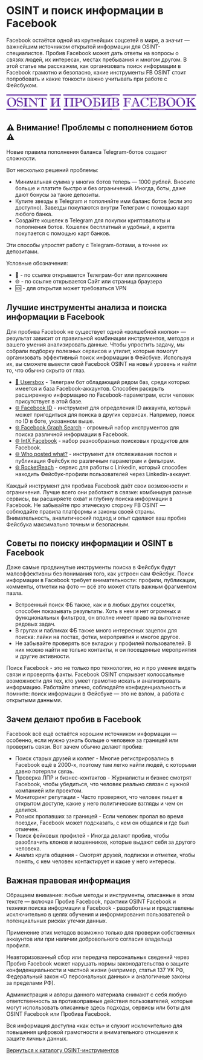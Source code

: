 # OSINT и поиск информации в Facebook
Facebook остаётся одной из крупнейших соцсетей в мире, а значит — важнейшим источником открытой информации для OSINT-специалистов. Пробив Facebook может дать ответы на вопросы о связях людей, их интересах, местах пребывания и многом другом. В этой статье мы расскажем, как организовать поиск информации в Facebook грамотно и безопасно, какие инструменты FB OSINT стоит попробовать и какие тонкости важно учитывать при работе с Фейсбуком.

![OSINT и пробив Facebook](OSINT%20и%20пробив%20Facebook.jpg)

## ⚠️ Внимание! Проблемы с пополнением ботов ⚠️
Новые правила пополнения баланса Telegram-ботов создают сложности.

Вот несколько решений проблемы:
* Минимальная сумма у многих ботов теперь — 1000 рублей. Вносите больше и платите быстро и без ограничений. Иногда, боты, даже дают бонусы за такие депозиты.
* Купите звезды в Telegram и пополняйте ими баланс ботов (если это доступно). Завезды покупаются внутри Телеграм с помощью карт любого банка.
* Создайте кошелек в Telegram для покупки криптовалюты и пополнения ботов. Кошелек бесплатный и удобный, а крипта покупается с помощью карт банков.

Эти способы упростят работу с Telegram-ботами, а точнее их депозитами.

Условные обозначения:
* 📲 - по ссылке открывается Телеграм-бот или приложение
* 🌐 - по ссылке открывается Сайт или страница браузера
* 🆘 - для открытия может требоваться VPN

## Лучшие инструменты анализа и поиска информации в Facebook
Для пробива Facebook не существует одной «волшебной кнопки» — результат зависит от правильной комбинации инструментов, методов и вашего умения анализировать данные. Чтобы упростить задачу, мы собрали подборку полезных сервисов и утилит, которые помогут организовать эффективный поиск информации в Фейсбуке. Используя их, вы сможете вывести свой Facebook OSINT на новый уровень и найти то, что обычно скрыто от глаз.

* [📲 Usersbox](https://t.me/leak_checker01_bot?start=NDA2ODQwMTU5) - Телеграм бот обладающий рядом баз, среди которых имеется и база Facebook-аккаунтов. Способен раскрыть расширенную информацию по Facebook-параметрам, если человек присутствует в этой базе.
* [🌐 Facebook ID](https://lookup-id.com/) - инструмент для определения ID аккаунта, который может пригодиться для поиска в других сервисах. Например, поиск по ID в боте, указанном выше.
* [🌐 Facebook Graph Search](https://lookup-id.com/facebooksearch.html) - огромный набор инструментов для поиска различной информации в Facebook.
* [🌐 IntX Facebook](https://intelx.io/tools?tab=facebook) - набор разнообразных поисковых продуктов для Facebook.
* [🌐 Who posted what?](https://whopostedwhat.com/) - инструмент для отслеживания постов и публикация Фейсбук по различным параметрам и фильтрам.
* [🌐 RocketReach](https://rocketreach.co/) - сервис для работы с Linkedin, который способен находить Фейсбук-профили пользователей через Linkedin-аккаунт.

Каждый инструмент для пробива Facebook даёт свои возможности и ограничения. Лучше всего они работают в связке: комбинируя разные сервисы, вы расширяете охват и глубину поиска информации в Facebook. Не забывайте про этическую сторону FB OSINT — соблюдайте правила платформы и законы своей страны. Внимательность, аналитический подход и опыт сделают ваш пробив Фейсбука максимально точным и безопасным.

## Советы по поиску информации и OSINT в Facebook
Даже самые продвинутые инструменты поиска в Фейсбук будут малоэффективны без понимания того, как устроен сам Фейсбук. Поиск информации в Facebook требует внимательности: профили, публикации, комменты, отметки на фото — всё это может стать важным фрагментом пазла.

* Встроенный поиск ФБ также, как и в любых других соцсетях, способен показывать результаты. Хоть в нем и нет огромных и функциональных фильтров, он вполне имеет право на выполнение рядовых задач.
* В групах и пабликах ФБ также много интересных зацепок для поиска: лайки на постах, фотки, мероприятия и многое другое.
* Не забывайте проверять все вкладки у профилей пользователей. В них можно найти не только контакты, н ои посещенные мероприятия и другие активности.

Поиск Facebook - это не только про технологии, но и про умение видеть связи и проверять факты. Facebook OSINT открывает колоссальные возможности для тех, кто умеет грамотно искать и анализировать информацию. Работайте этично, соблюдайте конфиденциальность и помните: поиск информации в Фейсбуке — это не взлом, а работа с открытыми данными.

## Зачем делают пробив в Facebook
Facebook всё ещё остаётся хорошим источником информации — особенно, если нужно узнать больше о человеке за границей или проверить связи. Вот зачем обычно делают пробив:
* Поиск старых друзей и коллег - Многие регистрировались в Facebook ещё в 2000-х, поэтому там легко найти людей, с которыми давно потеряли связь.
* Проверка ЛПР и бизнес-контактов - Журналисты и бизнес смотрят Facebook, чтобы убедиться, что человек реально связан с нужной компанией или проектом.
* Мониторинг репутации - Часто проверяют, что человек пишет в открытом доступе, какие у него политические взгляды и чем он делится.
* Розыск пропавших за границей - Если человек пропал во время поездки, Facebook может подсказать, с кем он общался и где был отмечен.
* Поиск фейковых профилей - Иногда делают пробив, чтобы разоблачить клонов и мошенников, которые выдают себя за другого человека.
* Анализ круга общения - Смотрят друзей, подписки и отметки, чтобы понять, с кем человек контактирует и какие у него интересы.

## Важная правовая информация
Обращаем внимание: любые методы и инструменты, описанные в этом тексте — включая Пробив Facebook, практики OSINT Facebook и техники поиска информации в Facebook - разработаны и представлены исключительно в целях обучения и информирования пользователей о потенциальных рисках утечки данных.

Применение этих методов возможно только для проверки собственных аккаунтов или при наличии добровольного согласия владельца профиля.

Неавторизованный сбор или передача персональных сведений через Пробив Facebook может нарушать нормы законодательства о защите конфиденциальности и частной жизни (например, статья 137 УК РФ, Федеральный закон «О персональных данных» и аналогичные законы за пределами РФ).

Администрация и авторы данного материала снимают с себя любую ответственность за противоправные действия пользователей, которые могут использовать описанные здесь подходы, сервисы или боты для OSINT Facebook или Пробива Facebook.

Вся информация доступна «как есть» и служит исключительно для повышения цифровой грамотности и внимательного отношения к защите личных данных.

[Вернуться к каталогу OSINT-инструментов](https://github.com/OSINT-searcher/probiv_i_OSINT_instrumenti)
